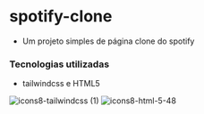 # spotify-clone

- Um projeto simples de página clone do spotify

### Tecnologias utilizadas
- tailwindcss e HTML5

![icons8-tailwindcss (1)](https://user-images.githubusercontent.com/27507717/225777050-d569cbd6-e7ac-4c7b-8841-79c01594ab06.svg) ![icons8-html-5-48](https://user-images.githubusercontent.com/27507717/225777175-3a08ad02-3856-4510-97ef-645fc3fd7fbb.png)
